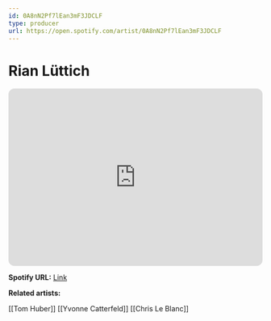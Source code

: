 ```yaml
---
id: 0A8nN2Pf7lEan3mF3JDCLF
type: producer
url: https://open.spotify.com/artist/0A8nN2Pf7lEan3mF3JDCLF
---
```

# Rian Lüttich

<iframe style="border-radius:12px" src="https://open.spotify.com/embed/artist/0A8nN2Pf7lEan3mF3JDCLF" width="100%" height="352" frameBorder="0" allowfullscreen="" allow="autoplay; clipboard-write; encrypted-media; fullscreen; picture-in-picture" loading="lazy"></iframe>

**Spotify URL:** [Link](https://open.spotify.com/artist/0A8nN2Pf7lEan3mF3JDCLF)

**Related artists:**

[[Tom Huber]]
[[Yvonne Catterfeld]]
[[Chris Le Blanc]]

